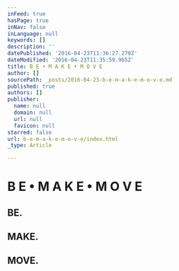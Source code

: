 ```yaml
---
inFeed: true
hasPage: true
inNav: false
inLanguage: null
keywords: []
description: ''
datePublished: '2016-04-23T11:36:27.270Z'
dateModified: '2016-04-23T11:35:59.965Z'
title: B E • M A K E • M O V E
author: []
sourcePath: _posts/2016-04-23-b-e-m-a-k-e-m-o-v-e.md
published: true
authors: []
publisher:
  name: null
  domain: null
  url: null
  favicon: null
starred: false
url: b-e-m-a-k-e-m-o-v-e/index.html
_type: Article

---
```

# B E • M A K E • M O V E

## BE.

## MAKE.

## MOVE.